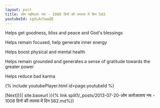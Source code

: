 ```yaml
---
layout: post
title: ओम महौषधयः नमः - 1008 दिनों की तपस्या में दिन 583
youtubeId: sgXLAchwwQE
---
```

 
 
Helps get goodness, bliss and peace and God's blessings
 
Helps remain focused, help generate inner energy 
 
Helps boost physical and mental health 
 
Helps remain grounded and generates a sense of gratitude towards the greater power 
 
Helps reduce bad karma
 
 
 
 


{% include youtubePlayer.html id=page.youtubeId %}
 
[Next]({{ site.baseurl }}{% link  split1/_posts/2013-07-20-ओम अलोआलाय नमः - 1008 दिनों की तपस्या में दिन 582.md%})
 
